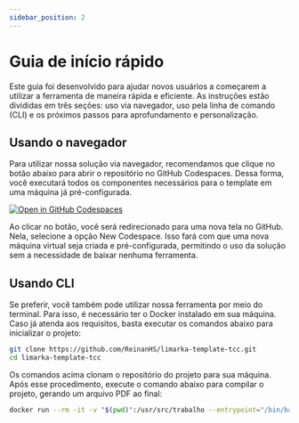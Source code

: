 ```yaml
---
sidebar_position: 2
---
```


# Guia de início rápido

Este guia foi desenvolvido para ajudar novos usuários a começarem a utilizar a ferramenta de maneira rápida e eficiente. As instruções estão divididas em três seções: uso via navegador, uso pela linha de comando (CLI) e os próximos passos para aprofundamento e personalização.

## Usando o navegador

Para utilizar nossa solução via navegador, recomendamos que clique no botão abaixo para abrir o repositório no GitHub Codespaces. Dessa forma, você executará todos os componentes necessários para o template em uma máquina já pré-configurada.

[![Open in GitHub Codespaces](https://github.com/codespaces/badge.svg)](https://codespaces.new/ReinanHS/limarka-template-tcc?machine=standardLinux2gb)

Ao clicar no botão, você será redirecionado para uma nova tela no GitHub. Nela, selecione a opção New Codespace. Isso fará com que uma nova máquina virtual seja criada e pré-configurada, permitindo o uso da solução sem a necessidade de baixar nenhuma ferramenta.

## Usando CLI

Se preferir, você também pode utilizar nossa ferramenta por meio do terminal. Para isso, é necessário ter o Docker instalado em sua máquina. Caso já atenda aos requisitos, basta executar os comandos abaixo para inicializar o projeto:

```sh
git clone https://github.com/ReinanHS/limarka-template-tcc.git
cd limarka-template-tcc
```

Os comandos acima clonam o repositório do projeto para sua máquina. Após esse procedimento, execute o comando abaixo para compilar o projeto, gerando um arquivo PDF ao final:

```sh
docker run --rm -it -v "$(pwd)":/usr/src/trabalho --entrypoint="/bin/bash" reinanhs/limarka-help:1.0.0 -c "limarka-help"
```
